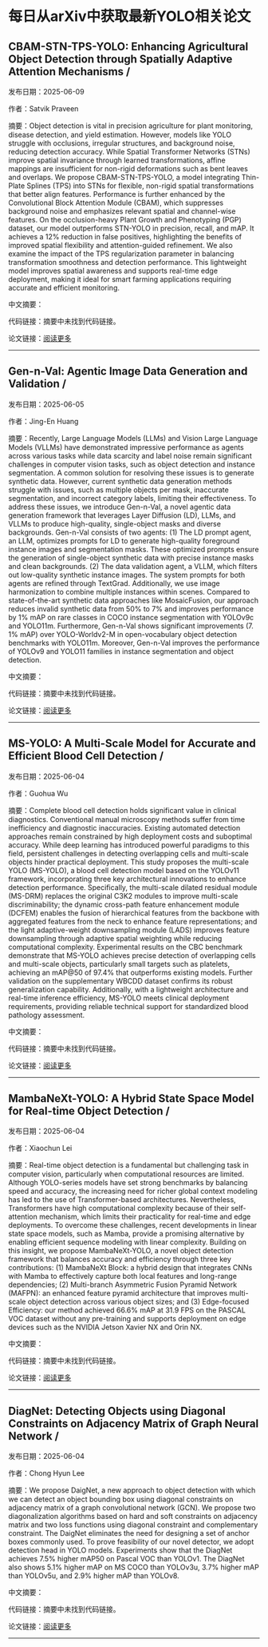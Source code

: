# 每日从arXiv中获取最新YOLO相关论文


## CBAM\-STN\-TPS\-YOLO: Enhancing Agricultural Object Detection through Spatially Adaptive Attention Mechanisms / 

发布日期：2025-06-09

作者：Satvik Praveen

摘要：Object detection is vital in precision agriculture for plant monitoring, disease detection, and yield estimation. However, models like YOLO struggle with occlusions, irregular structures, and background noise, reducing detection accuracy. While Spatial Transformer Networks \(STNs\) improve spatial invariance through learned transformations, affine mappings are insufficient for non\-rigid deformations such as bent leaves and overlaps.   We propose CBAM\-STN\-TPS\-YOLO, a model integrating Thin\-Plate Splines \(TPS\) into STNs for flexible, non\-rigid spatial transformations that better align features. Performance is further enhanced by the Convolutional Block Attention Module \(CBAM\), which suppresses background noise and emphasizes relevant spatial and channel\-wise features.   On the occlusion\-heavy Plant Growth and Phenotyping \(PGP\) dataset, our model outperforms STN\-YOLO in precision, recall, and mAP. It achieves a 12% reduction in false positives, highlighting the benefits of improved spatial flexibility and attention\-guided refinement. We also examine the impact of the TPS regularization parameter in balancing transformation smoothness and detection performance.   This lightweight model improves spatial awareness and supports real\-time edge deployment, making it ideal for smart farming applications requiring accurate and efficient monitoring.

中文摘要：


代码链接：摘要中未找到代码链接。

论文链接：[阅读更多](http://arxiv.org/abs/2506.07357v1)

---


## Gen\-n\-Val: Agentic Image Data Generation and Validation / 

发布日期：2025-06-05

作者：Jing\-En Huang

摘要：Recently, Large Language Models \(LLMs\) and Vision Large Language Models \(VLLMs\) have demonstrated impressive performance as agents across various tasks while data scarcity and label noise remain significant challenges in computer vision tasks, such as object detection and instance segmentation. A common solution for resolving these issues is to generate synthetic data. However, current synthetic data generation methods struggle with issues, such as multiple objects per mask, inaccurate segmentation, and incorrect category labels, limiting their effectiveness. To address these issues, we introduce Gen\-n\-Val, a novel agentic data generation framework that leverages Layer Diffusion \(LD\), LLMs, and VLLMs to produce high\-quality, single\-object masks and diverse backgrounds. Gen\-n\-Val consists of two agents: \(1\) The LD prompt agent, an LLM, optimizes prompts for LD to generate high\-quality foreground instance images and segmentation masks. These optimized prompts ensure the generation of single\-object synthetic data with precise instance masks and clean backgrounds. \(2\) The data validation agent, a VLLM, which filters out low\-quality synthetic instance images. The system prompts for both agents are refined through TextGrad. Additionally, we use image harmonization to combine multiple instances within scenes. Compared to state\-of\-the\-art synthetic data approaches like MosaicFusion, our approach reduces invalid synthetic data from 50% to 7% and improves performance by 1% mAP on rare classes in COCO instance segmentation with YOLOv9c and YOLO11m. Furthermore, Gen\-n\-Val shows significant improvements \(7. 1% mAP\) over YOLO\-Worldv2\-M in open\-vocabulary object detection benchmarks with YOLO11m. Moreover, Gen\-n\-Val improves the performance of YOLOv9 and YOLO11 families in instance segmentation and object detection.

中文摘要：


代码链接：摘要中未找到代码链接。

论文链接：[阅读更多](http://arxiv.org/abs/2506.04676v1)

---


## MS\-YOLO: A Multi\-Scale Model for Accurate and Efficient Blood Cell Detection / 

发布日期：2025-06-04

作者：Guohua Wu

摘要：Complete blood cell detection holds significant value in clinical diagnostics. Conventional manual microscopy methods suffer from time inefficiency and diagnostic inaccuracies. Existing automated detection approaches remain constrained by high deployment costs and suboptimal accuracy. While deep learning has introduced powerful paradigms to this field, persistent challenges in detecting overlapping cells and multi\-scale objects hinder practical deployment. This study proposes the multi\-scale YOLO \(MS\-YOLO\), a blood cell detection model based on the YOLOv11 framework, incorporating three key architectural innovations to enhance detection performance. Specifically, the multi\-scale dilated residual module \(MS\-DRM\) replaces the original C3K2 modules to improve multi\-scale discriminability; the dynamic cross\-path feature enhancement module \(DCFEM\) enables the fusion of hierarchical features from the backbone with aggregated features from the neck to enhance feature representations; and the light adaptive\-weight downsampling module \(LADS\) improves feature downsampling through adaptive spatial weighting while reducing computational complexity. Experimental results on the CBC benchmark demonstrate that MS\-YOLO achieves precise detection of overlapping cells and multi\-scale objects, particularly small targets such as platelets, achieving an mAP@50 of 97.4% that outperforms existing models. Further validation on the supplementary WBCDD dataset confirms its robust generalization capability. Additionally, with a lightweight architecture and real\-time inference efficiency, MS\-YOLO meets clinical deployment requirements, providing reliable technical support for standardized blood pathology assessment.

中文摘要：


代码链接：摘要中未找到代码链接。

论文链接：[阅读更多](http://arxiv.org/abs/2506.03972v1)

---


## MambaNeXt\-YOLO: A Hybrid State Space Model for Real\-time Object Detection / 

发布日期：2025-06-04

作者：Xiaochun Lei

摘要：Real\-time object detection is a fundamental but challenging task in computer vision, particularly when computational resources are limited. Although YOLO\-series models have set strong benchmarks by balancing speed and accuracy, the increasing need for richer global context modeling has led to the use of Transformer\-based architectures. Nevertheless, Transformers have high computational complexity because of their self\-attention mechanism, which limits their practicality for real\-time and edge deployments. To overcome these challenges, recent developments in linear state space models, such as Mamba, provide a promising alternative by enabling efficient sequence modeling with linear complexity. Building on this insight, we propose MambaNeXt\-YOLO, a novel object detection framework that balances accuracy and efficiency through three key contributions: \(1\) MambaNeXt Block: a hybrid design that integrates CNNs with Mamba to effectively capture both local features and long\-range dependencies; \(2\) Multi\-branch Asymmetric Fusion Pyramid Network \(MAFPN\): an enhanced feature pyramid architecture that improves multi\-scale object detection across various object sizes; and \(3\) Edge\-focused Efficiency: our method achieved 66.6% mAP at 31.9 FPS on the PASCAL VOC dataset without any pre\-training and supports deployment on edge devices such as the NVIDIA Jetson Xavier NX and Orin NX.

中文摘要：


代码链接：摘要中未找到代码链接。

论文链接：[阅读更多](http://arxiv.org/abs/2506.03654v2)

---


## DiagNet: Detecting Objects using Diagonal Constraints on Adjacency Matrix of Graph Neural Network / 

发布日期：2025-06-04

作者：Chong Hyun Lee

摘要：We propose DaigNet, a new approach to object detection with which we can detect an object bounding box using diagonal constraints on adjacency matrix of a graph convolutional network \(GCN\). We propose two diagonalization algorithms based on hard and soft constraints on adjacency matrix and two loss functions using diagonal constraint and complementary constraint. The DaigNet eliminates the need for designing a set of anchor boxes commonly used. To prove feasibility of our novel detector, we adopt detection head in YOLO models. Experiments show that the DiagNet achieves 7.5% higher mAP50 on Pascal VOC than YOLOv1. The DiagNet also shows 5.1% higher mAP on MS COCO than YOLOv3u, 3.7% higher mAP than YOLOv5u, and 2.9% higher mAP than YOLOv8.

中文摘要：


代码链接：摘要中未找到代码链接。

论文链接：[阅读更多](http://arxiv.org/abs/2506.03571v1)

---

